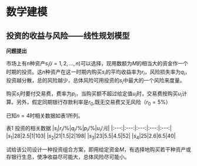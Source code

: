 # 数学建模

## 投资的收益与风险——线性规划模型

**问题提出**

市场上有$n$种资产$s_i(i=1,2,\dots,n)$可以选择，现用数额为$M$的相当大的资金作一个时期的投资。这$n$种资产在这一时期内购买$s_i$的平均收益率为$r_i$，风险损失率为$q_i$，投资越分散，总的风险越少，总体风险可用投资的$s_i$中最大的一个风险来度量。

购买$s_i$时要付交易费，费率为$p_i$，当购买额不超过给定值$u_i$时，交易费按购买$u_i$计算。另外，假定同期银行存款利率是$r_0$,既无交易费又无风险（$r_0=5\%$）

已知$n=4$时相关数据如表1所列。

表1 投资的相关数据
|$s_i$|$r_i/\%$|$q_i/\%$|$p_i/\%$|$u_i/元$|
|:---:|:---:|:---:|:---:|:---:|
|$s_1$|28|2.5|1|103|
|$s_2$|21|1.5|2|198|
|$s_3$|23|5.5|4.5|52|
|$s_4$|25|2.6|6.5|40|

试给该公司设计一种投资组合方案，即用给定资金$M$，有选择地购买若干种资产或存银行生息，使净收益尽可能大，总体风险尽可能小。
